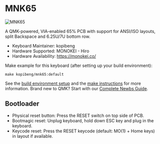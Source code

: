 # MNK65

![MNK65](https://i.imgur.com/5BzAgPgl.png)

A QMK-powered, VIA-enabled 65% PCB with support for ANSI/ISO layouts, split Backspace and 6.25U/7U bottom row.

* Keyboard Maintainer: kopibeng
* Hardware Supported: MONOKEI - Hiro
* Hardware Availability: https://monokei.co/

Make example for this keyboard (after setting up your build environment):

    make kopibeng/mnk65:default

See the [build environment setup](https://docs.qmk.fm/#/getting_started_build_tools) and the [make instructions](https://docs.qmk.fm/#/getting_started_make_guide) for more information. Brand new to QMK? Start with our [Complete Newbs Guide](https://docs.qmk.fm/#/newbs).

## Bootloader

* Physical reset button: Press the RESET switch on top side of PCB.
* Bootmagic reset: Unplug keyboard, hold down ESC key and plug in the keyboard.
* Keycode reset: Press the RESET keycode (default: MO(1) + Home keys) in layout if available.
